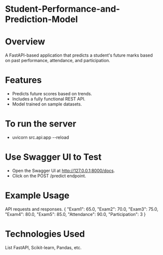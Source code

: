 # Student-Performance-and-Prediction-Model
# Overview

A FastAPI-based application that predicts a student's future marks based on past performance, attendance, and participation.

# Features
- Predicts future scores based on trends.
- Includes a fully functional REST API.
- Model trained on sample datasets.

# To run the server
- uvicorn src.api:app --reload

#  Use Swagger UI to Test
- Open the Swagger UI at http://127.0.0.1:8000/docs.
- Click on the POST /predict endpoint.

# Example Usage
 API requests and responses.
 {
  "Exam1": 65.0,
  "Exam2": 70.0,
  "Exam3": 75.0,
  "Exam4": 80.0,
  "Exam5": 85.0,
  "Attendance": 90.0,
  "Participation": 3
}

# Technologies Used
List FastAPI, Scikit-learn, Pandas, etc.




 
